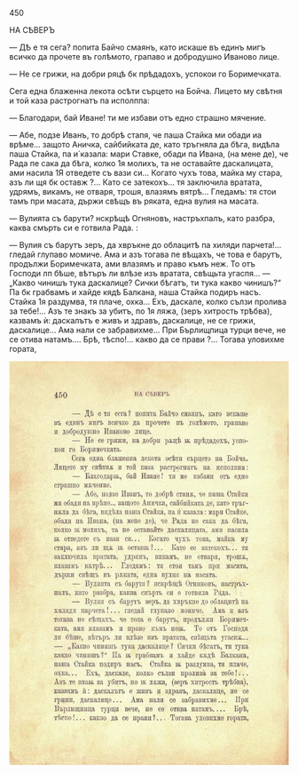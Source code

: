 ﻿450

НА СѢВЕРЪ

— ДѢ е тя сега? попита Байчо смаянъ, като искаше въ единъ мигъ всичко да прочете въ голѣмото, грапаво и добродушно Иваново лице.

— Не се грижи, на добри ряцѣ бк прѣдадохъ, успокои го Боримечката.

Сега една блаженна лекота осѣти сърцето на Бойча. Лицето му свѣтня и той каза растрогнатъ па исполппа:

— Благодари, бай Иване! ти ме избави отъ едно страшно мячение.

— Абе, подзе Иванъ, то добрѣ стапя, че паша Стайка ми обади иа врѣме... защото Аничка, сайбийката де, като тръгняла да бѣга, видѣла паша Стайка, па и́ казала: мари Ставке, обади па Ивана, (на мене де), че Рада пе сака да бѣга, колко 1я молихъ, та не оставайте даскалицата, ами насила 1Я отведете съ вази си... Когато чухъ това, майка му стара, азъ ли щя бк оставж ?... Като се затекохъ... тя заключила вратата, удрямъ, викамъ, не отваря, трошя, влазямъ вятрѣ... Гледамъ: тя стои тамъ при масата, държи свѣщъ въ ряката, една вулия на масата.

— Вулията съ барути? нскрѣщѣ Огняновъ, настръхпалъ, като разбра, каква смърть си е готвила Рада. :

— Вулия съ барутъ зеръ, да хвръкне до облацитѣ па хиляди парчета!... гледай глупаво момиче. Ама и азъ тогава пе вѣщахъ, че това е барутъ, продължи Боримечката, ами влазямъ и право къмъ неж. То отъ Господи лп бѣше, вѣтъръ ли влѣзе изъ вратата, свѣщьта угаспя... — „Какво чинишъ тука даскалице? Сички бѣгатъ, ти тука какво чинишъ?“ Па бк грабвамъ и хайде кядѣ Балкана, наша Стайка подиръ насъ. Стайка 1я раздумва, тя плаче, охка... Ехъ, даскале, колко сълзи пролива за тебе!... Азъ те знакъ за убитъ, по 1я ляжа, (зеръ хитрость трѣбва), казвамъ ѝ: даскалътъ е живъ и здравъ, даскалице, не се грижи, даскалице... Ама нали се забравихме... При Бърлищпица турци вече, не се отива натамъ.... Брѣ, тѣспо!... какво да се прави ?... Тогава уловихме гората,

![original](images/501.jpg)


